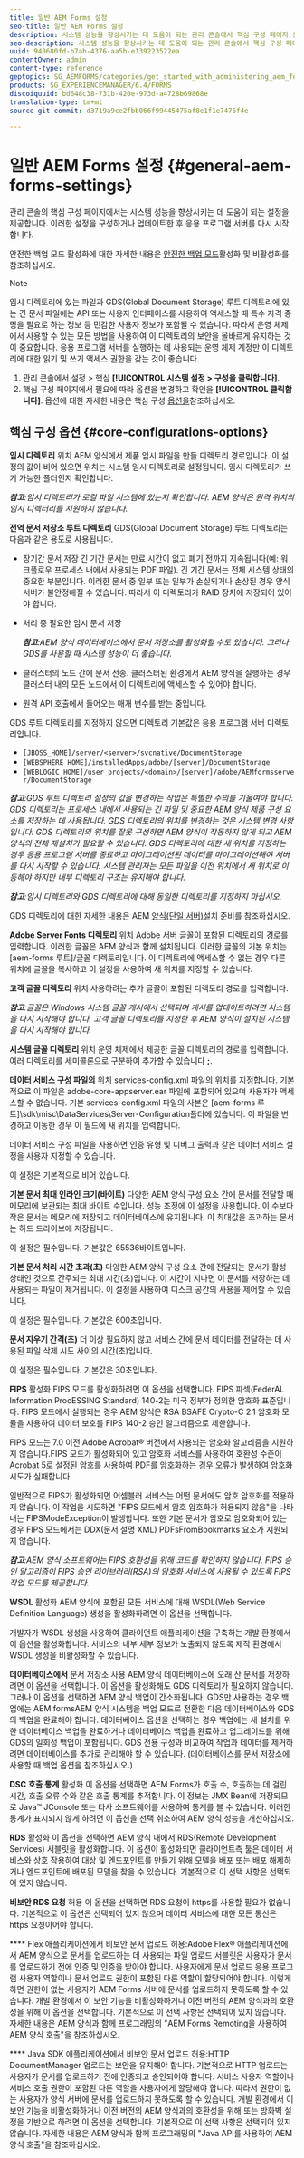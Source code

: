 ```yaml
---
title: 일반 AEM Forms 설정
seo-title: 일반 AEM Forms 설정
description: 시스템 성능을 향상시키는 데 도움이 되는 관리 콘솔에서 핵심 구성 페이지 설정을 구성하는 방법을 알아봅니다.
seo-description: 시스템 성능을 향상시키는 데 도움이 되는 관리 콘솔에서 핵심 구성 페이지 설정을 구성하는 방법을 알아봅니다.
uuid: 940680fd-b7ab-4376-aa5b-e139223522ea
contentOwner: admin
content-type: reference
geptopics: SG_AEMFORMS/categories/get_started_with_administering_aem_forms_on_jee
products: SG_EXPERIENCEMANAGER/6.4/FORMS
discoiquuid: bd648c38-731b-420e-973d-a4728b69868e
translation-type: tm+mt
source-git-commit: d3719a9ce2fbb066f99445475af8e1f1e7476f4e

---
```



# 일반 AEM Forms 설정 {#general-aem-forms-settings}

관리 콘솔의 핵심 구성 페이지에서는 시스템 성능을 향상시키는 데 도움이 되는 설정을 제공합니다. 이러한 설정을 구성하거나 업데이트한 후 응용 프로그램 서버를 다시 시작합니다.

안전한 백업 모드 활성화에 대한 자세한 내용은 [안전한 백업 모드](/help/forms/using/admin-help/enabling-disabling-safe-backup-mode.md#enabling-and-disabling-safe-backup-mode)활성화 및 비활성화를 참조하십시오.


>[!NOTE]
>
>임시 디렉토리에 있는 파일과 GDS(Global Document Storage) 루트 디렉토리에 있는 긴 문서 파일에는 API 또는 사용자 인터페이스를 사용하여 액세스할 때 특수 자격 증명을 필요로 하는 정보 등 민감한 사용자 정보가 포함될 수 있습니다. 따라서 운영 체제에서 사용할 수 있는 모든 방법을 사용하여 이 디렉토리의 보안을 올바르게 유지하는 것이 중요합니다. 응용 프로그램 서버를 실행하는 데 사용되는 운영 체제 계정만 이 디렉토리에 대한 읽기 및 쓰기 액세스 권한을 갖는 것이 좋습니다.


1. 관리 콘솔에서 설정 > 핵심 **[!UICONTROL 시스템 설정 > 구성을 클릭합니다]**.
1. 핵심 구성 페이지에서 필요에 따라 옵션을 변경하고 확인을 **[!UICONTROL 클릭합니다]**. 옵션에 대한 자세한 내용은 핵심 구성 [옵션을](configure-general-aem-forms-settings.md#core-configurations-options)참조하십시오.


## 핵심 구성 옵션 {#core-configurations-options}

**임시 디렉토리** 위치 AEM 양식에서 제품 임시 파일을 만들 디렉토리 경로입니다. 이 설정의 값이 비어 있으면 위치는 시스템 임시 디렉토리로 설정됩니다. 임시 디렉토리가 쓰기 가능한 폴더인지 확인합니다.

***참고&#x200B;**:임시 디렉토리가 로컬 파일 시스템에 있는지 확인합니다. AEM 양식은 원격 위치의 임시 디렉터리를 지원하지 않습니다.*

**전역 문서 저장소 루트 디렉토리** GDS(Global Document Storage) 루트 디렉토리는 다음과 같은 용도로 사용됩니다.

* 장기간 문서 저장 긴 기간 문서는 만료 시간이 없고 폐기 전까지 지속됩니다(예: 워크플로우 프로세스 내에서 사용되는 PDF 파일). 긴 기간 문서는 전체 시스템 상태의 중요한 부분입니다. 이러한 문서 중 일부 또는 일부가 손실되거나 손상된 경우 양식 서버가 불안정해질 수 있습니다. 따라서 이 디렉토리가 RAID 장치에 저장되어 있어야 합니다.
* 처리 중 필요한 임시 문서 저장

   ***참고&#x200B;**:AEM 양식 데이터베이스에서 문서 저장소를 활성화할 수도 있습니다. 그러나 GDS를 사용할 때 시스템 성능이 더 좋습니다.*

* 클러스터의 노드 간에 문서 전송. 클러스터된 환경에서 AEM 양식을 실행하는 경우 클러스터 내의 모든 노드에서 이 디렉토리에 액세스할 수 있어야 합니다.
* 원격 API 호출에서 들어오는 매개 변수를 받는 중입니다.

GDS 루트 디렉토리를 지정하지 않으면 디렉토리 기본값은 응용 프로그램 서버 디렉토리입니다.

* `[JBOSS_HOME]/server/<server>/svcnative/DocumentStorage`
* `[WEBSPHERE_HOME]/installedApps/adobe/[server]/DocumentStorage`
* `[WEBLOGIC_HOME]/user_projects/<domain>/[server]/adobe/AEMformsserver/DocumentStorage`

***참고&#x200B;**:GDS 루트 디렉토리 설정의 값을 변경하는 작업은 특별한 주의를 기울여야 합니다. GDS 디렉토리는 프로세스 내에서 사용되는 긴 파일 및 중요한 AEM 양식 제품 구성 요소를 저장하는 데 사용됩니다. GDS 디렉토리의 위치를 변경하는 것은 시스템 변경 사항입니다. GDS 디렉토리의 위치를 잘못 구성하면 AEM 양식이 작동하지 않게 되고 AEM 양식의 전체 재설치가 필요할 수 있습니다. GDS 디렉토리에 대한 새 위치를 지정하는 경우 응용 프로그램 서버를 종료하고 마이그레이션된 데이터를 마이그레이션해야 서버를 다시 시작할 수 있습니다. 시스템 관리자는 모든 파일을 이전 위치에서 새 위치로 이동해야 하지만 내부 디렉토리 구조는 유지해야 합니다.*

***참고&#x200B;**:임시 디렉토리와 GDS 디렉토리에 대해 동일한 디렉토리를 지정하지 마십시오.*

GDS 디렉토리에 대한 자세한 내용은 AEM [양식(단일 서버)](https://www.adobe.com/go/learn_aemforms_prepareInstallsingle_63)설치 준비를 참조하십시오.

**Adobe Server Fonts 디렉토리** 위치 Adobe 서버 글꼴이 포함된 디렉토리의 경로를 입력합니다. 이러한 글꼴은 AEM 양식과 함께 설치됩니다. 이러한 글꼴의 기본 위치는 [aem-forms 루트]/글꼴 디렉토리입니다. 이 디렉토리에 액세스할 수 없는 경우 다른 위치에 글꼴을 복사하고 이 설정을 사용하여 새 위치를 지정할 수 있습니다.

**고객 글꼴 디렉토리** 위치 사용하려는 추가 글꼴이 포함된 디렉토리 경로를 입력합니다.

***참고&#x200B;**:글꼴은 Windows 시스템 글꼴 캐시에서 선택되며 캐시를 업데이트하려면 시스템을 다시 시작해야 합니다. 고객 글꼴 디렉토리를 지정한 후 AEM 양식이 설치된 시스템을 다시 시작해야 합니다.*

**시스템 글꼴 디렉토리** 위치 운영 체제에서 제공한 글꼴 디렉토리의 경로를 입력합니다. 여러 디렉토리를 세미콜론으로 구분하여 추가할 수 있습니다 **;**.

**데이터 서비스 구성 파일의** 위치 services-config.xml 파일의 위치를 지정합니다. 기본적으로 이 파일은 adobe-core-appserver.ear 파일에 포함되어 있으며 사용자가 액세스할 수 없습니다. 기본 services-config.xml 파일의 사본은 [aem-forms 루트]\sdk\misc\DataServices\Server-Configuration폴더에 있습니다. 이 파일을 변경하고 이동한 경우 이 필드에 새 위치를 입력합니다.

데이터 서비스 구성 파일을 사용하면 인증 유형 및 디버그 출력과 같은 데이터 서비스 설정을 사용자 지정할 수 있습니다.

이 설정은 기본적으로 비어 있습니다.

**기본 문서 최대 인라인 크기(바이트)** 다양한 AEM 양식 구성 요소 간에 문서를 전달할 때 메모리에 보관되는 최대 바이트 수입니다. 성능 조정에 이 설정을 사용합니다. 이 수보다 작은 문서는 메모리에 저장되고 데이터베이스에 유지됩니다. 이 최대값을 초과하는 문서는 하드 드라이브에 저장됩니다.

이 설정은 필수입니다. 기본값은 65536바이트입니다.

**기본 문서 처리 시간 초과(초)** 다양한 AEM 양식 구성 요소 간에 전달되는 문서가 활성 상태인 것으로 간주되는 최대 시간(초)입니다. 이 시간이 지나면 이 문서를 저장하는 데 사용되는 파일이 제거됩니다. 이 설정을 사용하여 디스크 공간의 사용을 제어할 수 있습니다.

이 설정은 필수입니다. 기본값은 600초입니다.

**문서 지우기 간격(초)** 더 이상 필요하지 않고 서비스 간에 문서 데이터를 전달하는 데 사용된 파일 삭제 시도 사이의 시간(초)입니다.

이 설정은 필수입니다. 기본값은 30초입니다.

**FIPS** 활성화 FIPS 모드를 활성화하려면 이 옵션을 선택합니다. FIPS 파섹(FederAL Information ProcESSING Standard) 140-2는 미국 정부가 정의한 암호화 표준입니다. FIPS 모드에서 실행되는 경우 AEM 양식은 RSA BSAFE Crypto-C 2.1 암호화 모듈을 사용하여 데이터 보호를 FIPS 140-2 승인 알고리즘으로 제한합니다.

FIPS 모드는 7.0 이전 Adobe Acrobat® 버전에서 사용되는 암호화 알고리즘을 지원하지 않습니다.FIPS 모드가 활성화되어 있고 암호화 서비스를 사용하여 호환성 수준이 Acrobat 5로 설정된 암호를 사용하여 PDF를 암호화하는 경우 오류가 발생하여 암호화 시도가 실패합니다.

일반적으로 FIPS가 활성화되면 어셈블러 서비스는 어떤 문서에도 암호 암호화를 적용하지 않습니다. 이 작업을 시도하면 &quot;FIPS 모드에서 암호 암호화가 허용되지 않음&quot;을 나타내는 FIPSModeException이 발생합니다. 또한 기본 문서가 암호로 암호화되어 있는 경우 FIPS 모드에서는 DDX(문서 설명 XML) PDFsFromBookmarks 요소가 지원되지 않습니다.

***참고&#x200B;**:AEM 양식 소프트웨어는 FIPS 호환성을 위해 코드를 확인하지 않습니다. FIPS 승인 알고리즘이 FIPS 승인 라이브러리(RSA)의 암호화 서비스에 사용될 수 있도록 FIPS 작업 모드를 제공합니다.*

**WSDL** 활성화 AEM 양식에 포함된 모든 서비스에 대해 WSDL(Web Service Definition Language) 생성을 활성화하려면 이 옵션을 선택합니다.

개발자가 WSDL 생성을 사용하여 클라이언트 애플리케이션을 구축하는 개발 환경에서 이 옵션을 활성화합니다. 서비스의 내부 세부 정보가 노출되지 않도록 제작 환경에서 WSDL 생성을 비활성화할 수 있습니다.

**데이터베이스에서** 문서 저장소 사용 AEM 양식 데이터베이스에 오래 산 문서를 저장하려면 이 옵션을 선택합니다. 이 옵션을 활성화해도 GDS 디렉토리가 필요하지 않습니다. 그러나 이 옵션을 선택하면 AEM 양식 백업이 간소화됩니다. GDS만 사용하는 경우 백업에는 AEM formsAEM 양식 시스템을 백업 모드로 전환한 다음 데이터베이스와 GDS의 백업을 완료해야 합니다. 데이터베이스 옵션을 선택하는 경우 백업에는 새 설치를 위한 데이터베이스 백업을 완료하거나 데이터베이스 백업을 완료하고 업그레이드를 위해 GDS의 일회성 백업이 포함됩니다. GDS 전용 구성과 비교하여 작업과 데이터를 제거하려면 데이터베이스를 추가로 관리해야 할 수 있습니다. (데이터베이스를 문서 저장소에 사용할 때 백업 옵션을 참조하십시오.)

**DSC 호출 통계** 활성화 이 옵션을 선택하면 AEM Forms가 호출 수, 호출하는 데 걸린 시간, 호출 오류 수와 같은 호출 통계를 추적합니다. 이 정보는 JMX Bean에 저장되므로 Java™ JConsole 또는 타사 소프트웨어를 사용하여 통계를 볼 수 있습니다. 이러한 통계가 표시되지 않게 하려면 이 옵션을 선택 취소하여 AEM 양식 성능을 개선하십시오.

**RDS** 활성화 이 옵션을 선택하면 AEM 양식 내에서 RDS(Remote Development Services) 서블릿을 활성화합니다. 이 옵션이 활성화되면 클라이언트측 툴은 데이터 서비스와 상호 작용하여 대상 및 엔드포인트를 만들기 위해 모델을 배포 또는 배포 해제하거나 엔드포인트에 배포된 모델을 찾을 수 있습니다. 기본적으로 이 선택 사항은 선택되어 있지 않습니다.

**비보안 RDS 요청** 허용 이 옵션을 선택하면 RDS 요청이 https를 사용할 필요가 없습니다. 기본적으로 이 옵션은 선택되어 있지 않으며 데이터 서비스에 대한 모든 통신은 https 요청이어야 합니다.

**** Flex 애플리케이션에서 비보안 문서 업로드 허용:Adobe Flex® 애플리케이션에서 AEM 양식으로 문서를 업로드하는 데 사용되는 파일 업로드 서블릿은 사용자가 문서를 업로드하기 전에 인증 및 인증을 받아야 합니다. 사용자에게 문서 업로드 응용 프로그램 사용자 역할이나 문서 업로드 권한이 포함된 다른 역할이 할당되어야 합니다. 이렇게 하면 권한이 없는 사용자가 AEM Forms 서버에 문서를 업로드하지 못하도록 할 수 있습니다. 개발 환경에서 이 보안 기능을 비활성화하거나 이전 버전의 AEM 양식과의 호환성을 위해 이 옵션을 선택합니다. 기본적으로 이 선택 사항은 선택되어 있지 않습니다. 자세한 내용은 AEM 양식과 함께 프로그래밍의 &quot;AEM Forms Remoting을 사용하여 AEM 양식 호출&quot;을 참조하십시오.

**** Java SDK 애플리케이션에서 비보안 문서 업로드 허용:HTTP DocumentManager 업로드는 보안을 유지해야 합니다. 기본적으로 HTTP 업로드는 사용자가 문서를 업로드하기 전에 인증되고 승인되어야 합니다. 서비스 사용자 역할이나 서비스 호출 권한이 포함된 다른 역할을 사용자에게 할당해야 합니다. 따라서 권한이 없는 사용자가 양식 서버에 문서를 업로드하지 못하도록 할 수 있습니다. 개발 환경에서 이 보안 기능을 비활성화하거나 이전 버전의 AEM 양식과의 호환성을 위해 또는 방화벽 설정을 기반으로 하려면 이 옵션을 선택합니다. 기본적으로 이 선택 사항은 선택되어 있지 않습니다. 자세한 내용은 AEM 양식과 함께 프로그래밍의 &quot;Java API를 사용하여 AEM 양식 호출&quot;을 참조하십시오.
